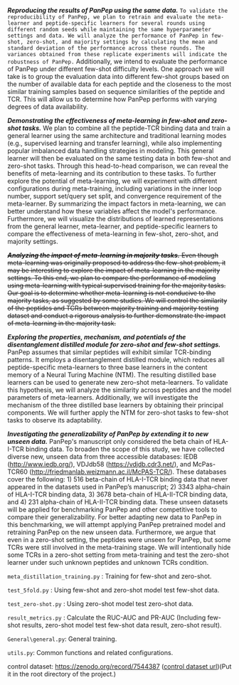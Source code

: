 ***Reproducing the results of PanPep using the same data.*** ```To validate the reproducibility of PanPep, we plan to retrain and evaluate the meta-learner and peptide-specific learners for several rounds using different random seeds while maintaining the same hyperparameter settings and data. We will analyze the performance of PanPep in few-shot, zero-shot, and majority settings by calculating the mean and standard deviation of the performance across these rounds. The variances obtained from these replicate experiments will indicate the robustness of PanPep.``` Additionally, we intend to evaluate the performance of PanPep under different few-shot difficulty levels. One approach we will take is to group the evaluation data into different few-shot groups based on the number of available data for each peptide and the closeness to the most similar training samples based on sequence similarities of the peptide and TCR. This will allow us to determine how PanPep performs with varying degrees of data availability.

***Demonstrating the effectiveness of meta-learning in few-shot and zero-shot tasks.*** We plan to combine all the peptide-TCR binding data and train a general learner using the same architecture and traditional learning modes (e.g., supervised learning and transfer learning), while also implementing popular imbalanced data handling strategies in modeling. This general learner will then be evaluated on the same testing data in both few-shot and zero-shot tasks. Through this head-to-head comparison, we can reveal the benefits of meta-learning and its contribution to these tasks. To further explore the potential of meta-learning, we will experiment with different configurations during meta-training, including variations in the inner loop number, support set/query set split, and convergence requirement of the meta-learner. By summarizing the impact factors in meta-learning, we can better understand how these variables affect the model's performance. Furthermore, we will visualize the distributions of learned representations from the general learner, meta-learner, and peptide-specific learners to compare the effectiveness of meta-learning in few-shot, zero-shot, and majority settings.   

<del>***Analyzing the impact of meta-learning in majority tasks.*** Even though meta-learning was originally proposed to address the few-shot problem, it may be interesting to explore the impact of meta-learning in the majority settings. To this end, we plan to compare the performance of modeling using meta-learning with typical supervised training for the majority tasks. Our goal is to determine whether meta-learning is not conducive to the majority tasks, as suggested by some studies. We will control the similarity of the peptides and TCRs between majority training and majority testing dataset and conduct a rigorous analysis to further demonstrate the impact of meta-learning in the majority task. </del>

***Exploring the properties, mechanism, and potentials of the disentanglement distilled module for zero-shot and few-shot settings.*** PanPep assumes that similar peptides will exhibit similar TCR-binding patterns. It employs a disentanglement distilled module, which reduces all peptide-specific meta-learners to three base learners in the content memory of a Neural Turing Machine (NTM). The resulting distilled base learners can be used to generate new zero-shot meta-learners. To validate this hypothesis, we will analyze the similarity across peptides and the model parameters of meta-learners. Additionally, we will investigate the mechanism of the three distilled base learners by obtaining their principal components. We will further apply the NTM for zero-shot tasks to few-shot tasks to observe its adaptability.   

***Investigating the generalizability of PanPep by extending it to new unseen data.*** PanPep's manuscript only considered the beta chain of HLA-I-TCR binding data. To broaden the scope of this study, we have collected diverse new, unseen data from three accessible databases: IEDB (http://www.iedb.org/), VDJdb58 (https://vdjdb.cdr3.net/), and McPas-TCR60 (http://friedmanlab.weizmann.ac.il/McPAS-TCR/). These databases cover the following: 1) 516 beta-chain of HLA-I-TCR binding data that never appeared in the datasets used in PanPep’s manuscript; 2) 3343 alpha-chain of HLA-I-TCR binding data, 3) 3678 beta-chain of HLA-II-TCR binding data, and 4) 231 alpha-chain of HLA-II-TCR binding data. These unseen datasets will be applied for benchmarking PanPep and other competitive tools to compare their generalizability. For better adapting new data to PanPep in this benchmarking, we will attempt applying PanPep pretrained model and retraining PanPep on the new unseen data. Furthermore, we argue that even in a zero-shot setting, the peptides were unseen for PanPep, but some TCRs were still involved in the meta-training stage. We will intentionally hide some TCRs in a zero-shot setting from meta-training and test the zero-shot learner under such unknown peptides and unknown TCRs condition.



`meta_distillation_training.py` : Training for few-shot and zero-shot. 

`test_5fold.py` : Using few-shot and zero-shot model test few-shot data. 

`test_zero-shot.py` : Using zero-shot model test zero-shot data. 

`result_metrics.py` : Calculate the RUC-AUC and PR-AUC (Including few-shot results, zero-shot model test few-shot data result, zero-shot result).

`General\general.py`: General training.

`utils.py`: Common functions and related configurations.

control dataset: https://zenodo.org/record/7544387  ([control dataset url](https://zenodo.org/record/7544387/files/Control%20dataset.txt?download=1))(Put it in the root directory of the project.)

